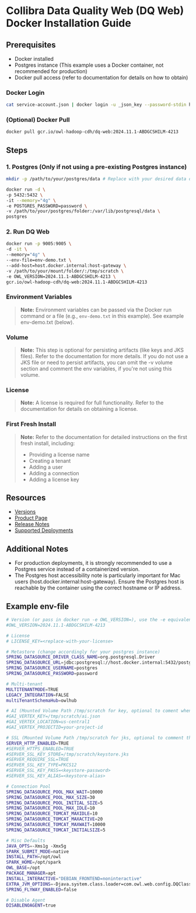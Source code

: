 # Collibra Data Quality Web (DQ Web) Docker Installation Guide

## Prerequisites

- Docker installed
- Postgres instance (This example uses a Docker container, not recommended for production)
- Docker pull access (refer to documentation for details on how to obtain)

### Docker Login

```bash
cat service-account.json | docker login -u _json_key --password-stdin https://gcr.io/owl-hadoop-cdh
```

### (Optional) Docker Pull

```bash
docker pull gcr.io/owl-hadoop-cdh/dq-web:2024.11.1-ABDGCSHILM-4213
```

## Steps

### 1. Postgres (Only if not using a pre-existing Postgres instance)

```bash
mkdir -p /path/to/your/postgres/data # Replace with your desired data directory path
```

```bash
docker run -d \
-p 5432:5432 \
-it --memory="4g" \
-e POSTGRES_PASSWORD=password \
-v /path/to/your/postgres/folder:/var/lib/postgresql/data \
postgres
```

### 2. Run DQ Web

```bash
docker run -p 9005:9005 \
-d -it \
--memory="4g" \
--env-file=env-demo.txt \
--add-host=host.docker.internal:host-gateway \
-v /path/to/your/mount/folder/:/tmp/scratch \
-e OWL_VERSION=2024.11.1-ABDGCSHILM-4213 \
gcr.io/owl-hadoop-cdh/dq-web:2024.11.1-ABDGCSHILM-4213
```

### Environment Variables

> **Note:** Environment variables can be passed via the Docker run command or a file (e.g., `env-demo.txt` in this example).  See example env-demo.txt (below). 

### Volume

> **Note:** This step is optional for persisting artifacts (like keys and JKS files). Refer to the documentation for more details. If you do not use a JKS file or need to persist artifacts, you can omit the -v volume section and comment the env variables, if you're not using this volume. 

### License

> **Note:** A license is required for full functionality. Refer to the documentation for details on obtaining a license.

### First Fresh Install

> **Note:** Refer to the documentation for detailed instructions on the first fresh install, including:
> - Providing a license name
> - Creating a tenant
> - Adding a user
> - Adding a connection
> - Adding a license key

## Resources

- [Versions](https://productresources.collibra.com/docs/collibra/latest/Content/DataQuality/Builds.htm)
- [Product Page](https://www.collibra.com/us/en/products/data-quality-and-observability)
- [Release Notes](https://productresources.collibra.com/docs/collibra/latest/Content/DataQuality/release-notes.htm)
- [Supported Deployments](https://productresources.collibra.com/docs/collibra/latest/Content/DataQuality/Installation/to_installation.htm)

## Additional Notes

- For production deployments, it is strongly recommended to use a Postgres service instead of a containerized version.
- The Postgres host accessibility note is particularly important for Mac users (host.docker.internal:host-gateway). Ensure the Postgres host is reachable by the container using the correct hostname or IP address.

## Example env-file
```bash
# Version (or pass in docker run -e OWL_VERSION=), use the -e equivalent in the docker run command
#OWL_VERSION=2024.11.1-ABDGCSHILM-4213

# License
# LICENSE_KEY=<replace-with-your-license>

# Metastore (change accordingly for your postgres instance)
SPRING_DATASOURCE_DRIVER_CLASS_NAME=org.postgresql.Driver
SPRING_DATASOURCE_URL=jdbc:postgresql://host.docker.internal:5432/postgres
SPRING_DATASOURCE_USERNAME=postgres
SPRING_DATASOURCE_PASSWORD=password

# Multi-tenant
MULTITENANTMODE=TRUE
LEGACY_INTEGRATION=FALSE
multiTenantSchemaHub=owlhub

# AI (Mounted Volume Path /tmp/scratch for key, optional to coment when not using AI functionality)  
#GAI_VERTEX_KEY=/tmp/scratch/ai.json
#GAI_VERTEX_LOCATION=us-central1
#GAI_VERTEX_PROJECTID=your-project-id

# SSL (Mounted Volume Path /tmp/scratch for jks, optional to comment this section when SERVER_HTTP_ENABLED=TRUE)
SERVER_HTTP_ENABLED=TRUE
#SERVER_HTTPS_ENABLED=TRUE
#SERVER_SSL_KEY_STORE=/tmp/scratch/keystore.jks
#SERVER_REQUIRE_SSL=TRUE
#SERVER_SSL_KEY_TYPE=PKCS12
#SERVER_SSL_KEY_PASS=<keystore-password>
#SERVER_SSL_KEY_ALIAS=<keystore-alias>

# Connection Pool
SPRING_DATASOURCE_POOL_MAX_WAIT=10000
SPRING_DATASOURCE_POOL_MAX_SIZE=30
SPRING_DATASOURCE_POOL_INITIAL_SIZE=5
SPRING_DATASOURCE_POOL_MAX_IDLE=10
SPRING_DATASOURCE_TOMCAT_MAXIDLE=10
SPRING_DATASOURCE_TOMCAT_MAXACTIVE=20
SPRING_DATASOURCE_TOMCAT_MAXWAIT=10000 
SPRING_DATASOURCE_TOMCAT_INITIALSIZE=5

# Misc Defaults
JAVA_OPTS=-Xms1g -Xmx5g
SPARK_SUBMIT_MODE=native
INSTALL_PATH=/opt/owl
SPARK_HOME=/opt/spark
OWL_BASE=/opt
PACKAGE_MANAGER=apt
INSTALL_INTERACTIVE="DEBIAN_FRONTEND=noninteractive"
EXTRA_JVM_OPTIONS=-Djava.system.class.loader=com.owl.web.config.DQClassLoader
SPRING_FLYWAY_ENABLED=false

# Disable Agent
DISABLENOAGENT=true
```
